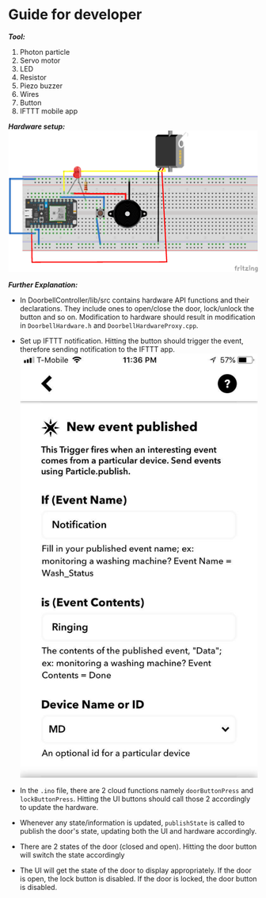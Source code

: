 # Guide for developer

***Tool:***
1. Photon particle
2. Servo motor
3. LED
4. Resistor
5. Piezo buzzer
6. Wires
7. Button
8. IFTTT mobile app

***Hardware setup:***
![alt text](doorbellHardware.png)

***Further Explanation:***
- In DoorbellController/lib/src contains hardware API functions and their declarations. They include ones to open/close the door, lock/unlock the button and so on. Modification to hardware should result in modification in `DoorbellHardware.h` and `DoorbellHardwareProxy.cpp`.

- Set up IFTTT notification. Hitting the button should trigger the event, therefore sending notification to the IFTTT app.
![alt text](IFTTT.jpg)

- In the `.ino` file, there are 2 cloud functions namely `doorButtonPress` and `lockButtonPress`. Hitting the UI buttons should call those 2 accordingly to update the hardware.

- Whenever any state/information is updated, `publishState` is called to publish the door's state, updating both the UI and hardware accordingly.

- There are 2 states of the door (closed and open). Hitting the door button will switch the state accordingly

- The UI will get the state of the door to display appropriately. If the door is open, the lock button is disabled. If the door is locked, the door button is disabled.

